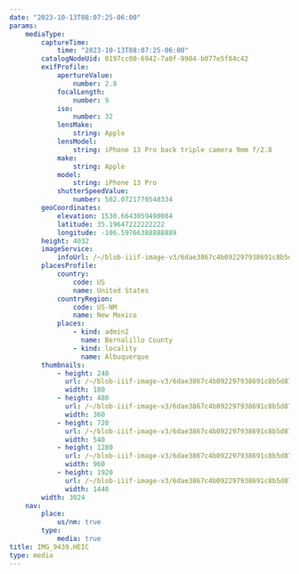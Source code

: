 ```yaml
---
date: "2023-10-13T08:07:25-06:00"
params:
    mediaType:
        captureTime:
            time: "2023-10-13T08:07:25-06:00"
        catalogNodeUid: 0197cc00-6942-7a0f-9984-b077e5f84c42
        exifProfile:
            apertureValue:
                number: 2.8
            focalLength:
                number: 9
            iso:
                number: 32
            lensMake:
                string: Apple
            lensModel:
                string: iPhone 13 Pro back triple camera 9mm f/2.8
            make:
                string: Apple
            model:
                string: iPhone 13 Pro
            shutterSpeedValue:
                number: 582.0721770548334
        geoCoordinates:
            elevation: 1530.6643059490084
            latitude: 35.19647222222222
            longitude: -106.59766388888889
        height: 4032
        imageService:
            infoUrl: /~/blob-iiif-image-v3/6dae3867c4b092297938691c8b5d872027b07999ebf258a3b2a81cc45bd5680f/info.json
        placesProfile:
            country:
                code: US
                name: United States
            countryRegion:
                code: US-NM
                name: New Mexico
            places:
                - kind: admin2
                  name: Bernalillo County
                - kind: locality
                  name: Albuquerque
        thumbnails:
            - height: 240
              url: /~/blob-iiif-image-v3/6dae3867c4b092297938691c8b5d872027b07999ebf258a3b2a81cc45bd5680f/full/180%2C240/0/default.jpg
              width: 180
            - height: 480
              url: /~/blob-iiif-image-v3/6dae3867c4b092297938691c8b5d872027b07999ebf258a3b2a81cc45bd5680f/full/360%2C480/0/default.jpg
              width: 360
            - height: 720
              url: /~/blob-iiif-image-v3/6dae3867c4b092297938691c8b5d872027b07999ebf258a3b2a81cc45bd5680f/full/540%2C720/0/default.jpg
              width: 540
            - height: 1280
              url: /~/blob-iiif-image-v3/6dae3867c4b092297938691c8b5d872027b07999ebf258a3b2a81cc45bd5680f/full/960%2C1280/0/default.jpg
              width: 960
            - height: 1920
              url: /~/blob-iiif-image-v3/6dae3867c4b092297938691c8b5d872027b07999ebf258a3b2a81cc45bd5680f/full/1440%2C1920/0/default.jpg
              width: 1440
        width: 3024
    nav:
        place:
            us/nm: true
        type:
            media: true
title: IMG_9439.HEIC
type: media
---
```

